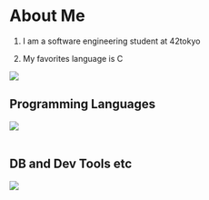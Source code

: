 # About Me

1. I am a software engineering student at 42tokyo 

2. My favorites language is C


![](https://github-readme-stats.vercel.app/api/top-langs?username=yoshiddddd&show_icons=true&locale=en&layout=compact)

## Programming Languages

<img src="https://skillicons.dev/icons?i=c,python,ts,js,React," /> <br /><br />


## DB and Dev Tools etc

<img src="https://skillicons.dev/icons?i=docker,git,github,vscode,linux,figma,discord" /> <br /><br />
